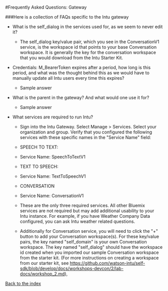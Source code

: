 #Frequently Asked Questions: Gateway

###Here is a collection of FAQs specific to the Intu gateway

* What is the self_dialog in the services used for, as we seem to never edit it?
  * The self_dialog key/value pair, which you see in the ConversationV1 service, is the workspace id that points to your base Conversation workspace.  It is generally the key for the conversation workspace that you would download from the Intu Starter Kit.

* Credentials: M_BearerToken expires after a period, how long is this period, and what was the thought behind this as we would have to manually update all Intu users every time this expires?
  * Sample answer

* What is the parent in the gateway? And what would one use it for?
  * Sample answer
  
* What services are required to run Intu?
  * Sign into the Intu Gateway. Select Manage > Services. Select your organization and group. Verify that you configured the following services with these specific names in the "Service Name" field:
   
   * SPEECH TO TEXT:
   * Service Name: SpeechToTextV1
   
   * TEXT TO SPEECH:
   * Service Name: TextToSpeechV1
   
   * CONVERSATION
   * Service Name: ConversationV1
   
   * These are the only three required services.  All other Bluemix services are not required but may add additional usability to your Intu instance.  For example, if you have Weather Company Data configured, you can ask Intu weather related questions.
   * Additionally for Conversation service, you will need to click the "+" button to add your Conversation workspace(s). For these key/value pairs, the key named "self_domain" is your own Conversation workspace. The key named "self_dialog" should have the workspace id created when you imported our sample Conversation workspace from the starter kit. (For more instructions on creating a workspace from our starter kit, see https://github.com/watson-intu/self-sdk/blob/develop/docs/workshops-devcon/2/lab-docs/workshop_2.md),













[Back to the index](../../README.md)
